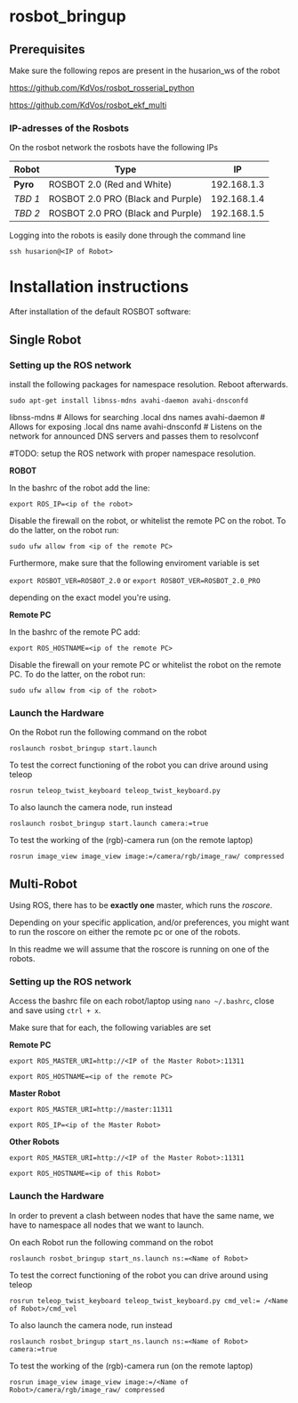 # rosbot_bringup

## Prerequisites
Make sure the following repos are present in the husarion_ws of the robot

https://github.com/KdVos/rosbot_rosserial_python

https://github.com/KdVos/rosbot_ekf_multi

### IP-adresses of the Rosbots
On the rosbot network the rosbots have the following IPs

| Robot  | Type | IP |
| ------------- | ------------- |  ------------- |
| __Pyro__  | ROSBOT 2.0 (Red and White)  | 192.168.1.3
| *TBD 1* | ROSBOT 2.0 PRO (Black and Purple) | 192.168.1.4
| *TBD 2* | ROSBOT 2.0 PRO (Black and Purple) | 192.168.1.5

Logging into the robots is easily done through the command line
```
ssh husarion@<IP of Robot>
```

# Installation instructions

After installation of the default ROSBOT software:

## Single Robot
### Setting up the ROS network

install the following packages for namespace resolution. Reboot afterwards.

`sudo apt-get install libnss-mdns avahi-daemon avahi-dnsconfd`

libnss-mdns # Allows for searching .local dns names
avahi-daemon # Allows for exposing .local dns name
avahi-dnsconfd # Listens on the network for announced DNS servers and passes them to resolvconf


#TODO: setup the ROS network with proper namespace resolution.

**ROBOT**

In the bashrc of the robot add the line:

  `export ROS_IP=<ip of the robot>`

Disable the firewall on the robot, or whitelist the remote PC on the robot. To do the latter, on the robot run:

`sudo ufw allow from <ip of the remote PC>`

Furthermore, make sure that the following enviroment variable is set

 `export ROSBOT_VER=ROSBOT_2.0` 
 or
  `export ROSBOT_VER=ROSBOT_2.0_PRO`
 
 depending on the exact model you're using.

**Remote PC**

In the bashrc of the remote PC add:
 
  `export ROS_HOSTNAME=<ip of the remote PC>`
  
Disable the firewall on your remote PC or whitelist the robot on the remote PC. To do the latter, on the robot run:

`sudo ufw allow from <ip of the robot>`

### Launch the Hardware
On the Robot run the following command on the robot

`roslaunch rosbot_bringup start.launch`

To test the correct functioning of the robot you can drive around using teleop

`rosrun teleop_twist_keyboard teleop_twist_keyboard.py`

To also launch the camera node, run instead

`roslaunch rosbot_bringup start.launch camera:=true`

To test the working of the (rgb)-camera run (on the remote laptop)

`rosrun image_view image_view image:=/camera/rgb/image_raw/ compressed`

## Multi-Robot

Using ROS, there has to be **exactly one** master, which runs the *roscore*. 

Depending on your specific application, and/or preferences, you might want to run the roscore on either the remote pc or one of the robots.

In this readme we will assume that the roscore is running on one of the robots.

### Setting up the ROS network
Access the bashrc file on each robot/laptop using `nano ~/.bashrc`, close and save using `ctrl + x`.

Make sure that for each, the following variables are set

**Remote PC**

  `export ROS_MASTER_URI=http://<IP of the Master Robot>:11311`
  
  `export ROS_HOSTNAME=<ip of the remote PC>`
  
**Master Robot**

  `export ROS_MASTER_URI=http://master:11311`
  
  `export ROS_IP=<ip of the Master Robot>`
  
**Other Robots**

 `export ROS_MASTER_URI=http://<IP of the Master Robot>:11311`
  
  `export ROS_HOSTNAME=<ip of this Robot>`
  
  ### Launch the Hardware
  
  In order to prevent a clash between nodes that have the same name, we have to namespace all nodes that we want to launch. 
  
On each Robot run the following command on the robot

`roslaunch rosbot_bringup start_ns.launch ns:=<Name of Robot>`

To test the correct functioning of the robot you can drive around using teleop

`rosrun teleop_twist_keyboard teleop_twist_keyboard.py cmd_vel:= /<Name of Robot>/cmd_vel`

To also launch the camera node, run instead

`roslaunch rosbot_bringup start_ns.launch ns:=<Name of Robot> camera:=true`

To test the working of the (rgb)-camera run (on the remote laptop)

`rosrun image_view image_view image:=/<Name of Robot>/camera/rgb/image_raw/ compressed`
  





